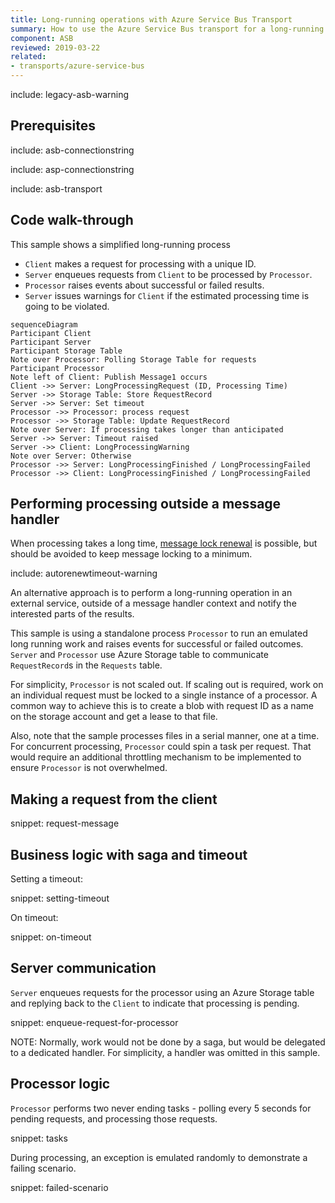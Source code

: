 ```yaml
---
title: Long-running operations with Azure Service Bus Transport
summary: How to use the Azure Service Bus transport for a long-running process
component: ASB
reviewed: 2019-03-22
related:
- transports/azure-service-bus
---
```


include: legacy-asb-warning


## Prerequisites

include: asb-connectionstring

include: asp-connectionstring


include: asb-transport


## Code walk-through

This sample shows a simplified long-running process

 * `Client` makes a request for processing with a unique ID.
 * `Server` enqueues requests from `Client` to be processed by `Processor`.
 * `Processor` raises events about successful or failed results.
 * `Server` issues warnings for `Client` if the estimated processing time is going to be violated. 

```mermaid
sequenceDiagram
Participant Client
Participant Server
Participant Storage Table
Note over Processor: Polling Storage Table for requests
Participant Processor
Note left of Client: Publish Message1 occurs
Client ->> Server: LongProcessingRequest (ID, Processing Time)
Server ->> Storage Table: Store RequestRecord
Server ->> Server: Set timeout
Processor ->> Processor: process request
Processor ->> Storage Table: Update RequestRecord
Note over Server: If processing takes longer than anticipated
Server ->> Server: Timeout raised
Server ->> Client: LongProcessingWarning
Note over Server: Otherwise
Processor ->> Server: LongProcessingFinished / LongProcessingFailed
Processor ->> Client: LongProcessingFinished / LongProcessingFailed
```


## Performing processing outside a message handler

When processing takes a long time, [message lock renewal](/transports/azure-service-bus/legacy/message-lock-renewal.md) is possible, but should be avoided to keep message locking to a minimum. 

include: autorenewtimeout-warning

An alternative approach is to perform a long-running operation in an external service, outside of a message handler context and notify the interested parts of the results. 

This sample is using a standalone process `Processor` to run an emulated long running work and raises events for successful or failed outcomes. `Server` and `Processor` use Azure Storage table to communicate `RequestRecord`s in the `Requests` table.

For simplicity, `Processor` is not scaled out. If scaling out is required, work on an individual request must be locked to a single instance of a processor. A common way to achieve this is to create a blob with request ID as a name on the storage account and get a lease to that file.

Also, note that the sample processes files in a serial manner, one at a time. For concurrent processing, `Processor` could spin a task per request. That would require an additional throttling mechanism to be implemented to ensure `Processor` is not overwhelmed.


## Making a request from the client

snippet: request-message


## Business logic with saga and timeout

Setting a timeout:

snippet: setting-timeout

On timeout:

snippet: on-timeout


## Server communication

`Server` enqueues requests for the processor using an Azure Storage table and replying back to the `Client` to indicate that processing is pending. 

snippet: enqueue-request-for-processor

NOTE: Normally, work would not be done by a saga, but would be delegated to a dedicated handler. For simplicity, a handler was omitted in this sample.


## Processor logic

`Processor` performs two never ending tasks - polling every 5 seconds for pending requests, and processing those requests.

snippet: tasks

During processing, an exception is emulated randomly to demonstrate a failing scenario.

snippet: failed-scenario
